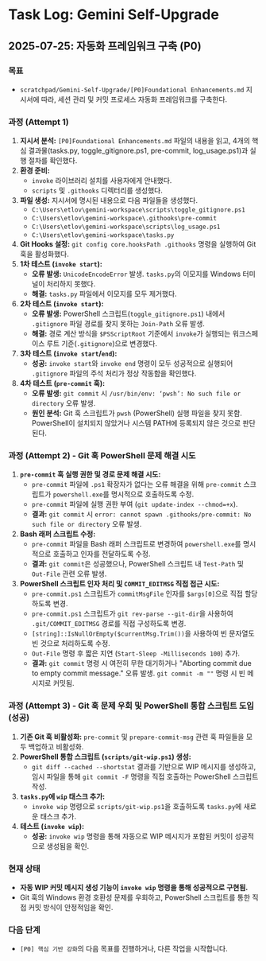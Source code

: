 # Task Log: Gemini Self-Upgrade

## 2025-07-25: 자동화 프레임워크 구축 (P0)

### 목표
- `scratchpad/Gemini-Self-Upgrade/[P0]Foundational Enhancements.md` 지시서에 따라, 세션 관리 및 커밋 프로세스 자동화 프레임워크를 구축한다.

### 과정 (Attempt 1)

1.  **지시서 분석:** `[P0]Foundational Enhancements.md` 파일의 내용을 읽고, 4개의 핵심 결과물(tasks.py, toggle_gitignore.ps1, pre-commit, log_usage.ps1)과 실행 절차를 확인했다.
2.  **환경 준비:**
    *   `invoke` 라이브러리 설치를 사용자에게 안내했다.
    *   `scripts` 및 `.githooks` 디렉터리를 생성했다.
3.  **파일 생성:** 지시서에 명시된 내용으로 다음 파일들을 생성했다.
    *   `C:\Users\etlov\gemini-workspace\scripts\toggle_gitignore.ps1`
    *   `C:\Users\etlov\gemini-workspace\.githooks\pre-commit`
    *   `C:\Users\etlov\gemini-workspace\scripts\log_usage.ps1`
    *   `C:\Users\etlov\gemini-workspace\tasks.py`
4.  **Git Hooks 설정:** `git config core.hooksPath .githooks` 명령을 실행하여 Git 훅을 활성화했다.
5.  **1차 테스트 (`invoke start`):**
    *   **오류 발생:** `UnicodeEncodeError` 발생. `tasks.py`의 이모지를 Windows 터미널이 처리하지 못했다.
    *   **해결:** `tasks.py` 파일에서 이모지를 모두 제거했다.
6.  **2차 테스트 (`invoke start`):**
    *   **오류 발생:** PowerShell 스크립트(`toggle_gitignore.ps1`) 내에서 `.gitignore` 파일 경로를 찾지 못하는 `Join-Path` 오류 발생.
    *   **해결:** 경로 계산 방식을 `$PSScriptRoot` 기준에서 `invoke`가 실행되는 워크스페이스 루트 기준(`.gitignore`)으로 변경했다.
7.  **3차 테스트 (`invoke start`/`end`):**
    *   **성공:** `invoke start`와 `invoke end` 명령이 모두 성공적으로 실행되어 `.gitignore` 파일의 주석 처리가 정상 작동함을 확인했다.
8.  **4차 테스트 (`pre-commit` 훅):**
    *   **오류 발생:** `git commit` 시 `/usr/bin/env: ‘pwsh’: No such file or directory` 오류 발생.
    *   **원인 분석:** Git 훅 스크립트가 `pwsh` (PowerShell) 실행 파일을 찾지 못함. PowerShell이 설치되지 않았거나 시스템 PATH에 등록되지 않은 것으로 판단된다.

### 과정 (Attempt 2) - Git 훅 PowerShell 문제 해결 시도

1.  **`pre-commit` 훅 실행 권한 및 경로 문제 해결 시도:**
    *   `pre-commit` 파일에 `.ps1` 확장자가 없다는 오류 해결을 위해 `pre-commit` 스크립트가 `powershell.exe`를 명시적으로 호출하도록 수정.
    *   `pre-commit` 파일에 실행 권한 부여 (`git update-index --chmod=+x`).
    *   **결과:** `git commit` 시 `error: cannot spawn .githooks/pre-commit: No such file or directory` 오류 발생.
2.  **Bash 래퍼 스크립트 수정:**
    *   `pre-commit` 파일을 Bash 래퍼 스크립트로 변경하여 `powershell.exe`를 명시적으로 호출하고 인자를 전달하도록 수정.
    *   **결과:** `git commit`은 성공했으나, PowerShell 스크립트 내 `Test-Path` 및 `Out-File` 관련 오류 발생.
3.  **PowerShell 스크립트 인자 처리 및 `COMMIT_EDITMSG` 직접 접근 시도:**
    *   `pre-commit.ps1` 스크립트가 `commitMsgFile` 인자를 `$args[0]`으로 직접 할당하도록 변경.
    *   `pre-commit.ps1` 스크립트가 `git rev-parse --git-dir`을 사용하여 `.git/COMMIT_EDITMSG` 경로를 직접 구성하도록 변경.
    *   `[string]::IsNullOrEmpty($currentMsg.Trim())`을 사용하여 빈 문자열도 빈 것으로 처리하도록 수정.
    *   `Out-File` 명령 후 짧은 지연 (`Start-Sleep -Milliseconds 100`) 추가.
    *   **결과:** `git commit` 명령 시 여전히 무한 대기하거나 "Aborting commit due to empty commit message." 오류 발생. `git commit -m ""` 명령 시 빈 메시지로 커밋됨.

### 과정 (Attempt 3) - Git 훅 문제 우회 및 PowerShell 통합 스크립트 도입 (성공)

1.  **기존 Git 훅 비활성화:** `pre-commit` 및 `prepare-commit-msg` 관련 훅 파일들을 모두 백업하고 비활성화.
2.  **PowerShell 통합 스크립트 (`scripts/git-wip.ps1`) 생성:**
    *   `git diff --cached --shortstat` 결과를 기반으로 WIP 메시지를 생성하고, 임시 파일을 통해 `git commit -F` 명령을 직접 호출하는 PowerShell 스크립트 작성.
3.  **`tasks.py`에 `wip` 태스크 추가:**
    *   `invoke wip` 명령으로 `scripts/git-wip.ps1`을 호출하도록 `tasks.py`에 새로운 태스크 추가.
4.  **테스트 (`invoke wip`):**
    *   **성공:** `invoke wip` 명령을 통해 자동으로 WIP 메시지가 포함된 커밋이 성공적으로 생성됨을 확인.

### 현재 상태
- **자동 WIP 커밋 메시지 생성 기능이 `invoke wip` 명령을 통해 성공적으로 구현됨.**
- Git 훅의 Windows 환경 호환성 문제를 우회하고, PowerShell 스크립트를 통한 직접 커밋 방식이 안정적임을 확인.

### 다음 단계
- `[P0] 핵심 기반 강화`의 다음 목표를 진행하거나, 다른 작업을 시작합니다.